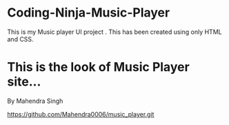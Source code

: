 # Coding-Ninja-Music-Player
This is my Music player UI project . This has been created using only HTML and CSS.

# This is the look of Music Player site...
By Mahendra Singh 


https://github.com/Mahendra0006/music_player.git

